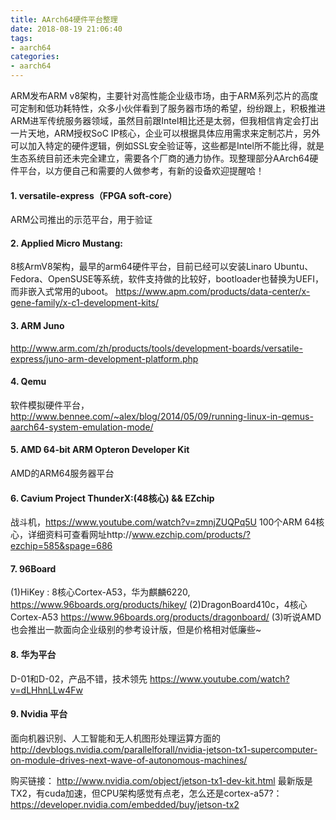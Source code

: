 ```yaml
---
title: AArch64硬件平台整理
date: 2018-08-19 21:06:40
tags:
- aarch64
categories:
- aarch64
---
```

ARM发布ARM v8架构，主要针对高性能企业级市场，由于ARM系列芯片的高度可定制和低功耗特性，众多小伙伴看到了服务器市场的希望，纷纷跟上，积极推进ARM进军传统服务器领域，虽然目前跟Intel相比还是太弱，但我相信肯定会打出一片天地，ARM授权SoC IP核心，企业可以根据具体应用需求来定制芯片，另外可以加入特定的硬件逻辑，例如SSL安全验证等，这些都是Intel所不能比得，就是生态系统目前还未完全建立，需要各个厂商的通力协作。现整理部分AArch64硬件平台，以方便自己和需要的人做参考，有新的设备欢迎提醒哈！

#### 1. versatile-express（FPGA soft-core）
ARM公司推出的示范平台，用于验证

#### 2. Applied Micro Mustang:
8核ArmV8架构，最早的arm64硬件平台，目前已经可以安装Linaro Ubuntu、Fedora、OpenSUSE等系统，软件支持做的比较好，bootloader也替换为UEFI，而非嵌入式常用的uboot。
https://www.apm.com/products/data-center/x-gene-family/x-c1-development-kits/

#### 3. ARM Juno
http://www.arm.com/zh/products/tools/development-boards/versatile-express/juno-arm-development-platform.php

#### 4. Qemu
软件模拟硬件平台，http://www.bennee.com/~alex/blog/2014/05/09/running-linux-in-qemus-aarch64-system-emulation-mode/

#### 5. AMD 64-bit ARM Opteron Developer Kit
AMD的ARM64服务器平台

#### 6. Cavium Project ThunderX:(48核心) && EZchip
战斗机，https://www.youtube.com/watch?v=zmnjZUQPq5U
100个ARM 64核心，详细资料可查看网址http://www.ezchip.com/products/?ezchip=585&spage=686

#### 7. 96Board 
(1)HiKey : 8核心Cortex-A53，华为麒麟6220,
https://www.96boards.org/products/hikey/
(2)DragonBoard410c，4核心Cortex-A53
https://www.96boards.org/products/dragonboard/
(3)听说AMD也会推出一款面向企业级别的参考设计版，但是价格相对低廉些~

#### 8. 华为平台
D-01和D-02，产品不错，技术领先
https://www.youtube.com/watch?v=dLHhnLLw4Fw

#### 9. Nvidia 平台
面向机器识别、人工智能和无人机图形处理运算方面的
http://devblogs.nvidia.com/parallelforall/nvidia-jetson-tx1-supercomputer-on-module-drives-next-wave-of-autonomous-machines/

购买链接：
http://www.nvidia.com/object/jetson-tx1-dev-kit.html
最新版是TX2，有cuda加速，但CPU架构感觉有点老，怎么还是cortex-a57?：
https://developer.nvidia.com/embedded/buy/jetson-tx2